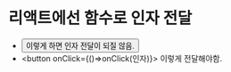 # 리액트에선 함수로 인자 전달
- <button onClick={onClick(인자)}> 이렇게 하면 인자 전달이 되질 않음.
- <button onClick={()=>onClick(인자)}>
이렇게 전달해야함.